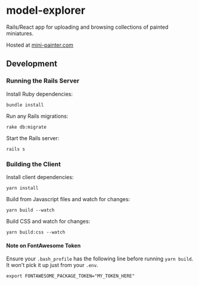 # model-explorer

Rails/React app for uploading and browsing collections of painted miniatures.

Hosted at [mini-painter.com](https://mini-painter.com)

## Development

### Running the Rails Server

Install Ruby dependencies:

```
bundle install
```

Run any Rails migrations:

```
rake db:migrate
```

Start the Rails server:

```
rails s
```

### Building the Client

Install client dependencies:

```
yarn install
```

Build from Javascript files and watch for changes:

```
yarn build --watch
```

Build CSS and watch for changes:

```
yarn build:css --watch
```

#### Note on FontAwesome Token

Ensure your `.bash_profile` has the following line before running `yarn build`. It won't pick it up just from your `.env`.

```
export FONTAWESOME_PACKAGE_TOKEN="MY_TOKEN_HERE"
```
